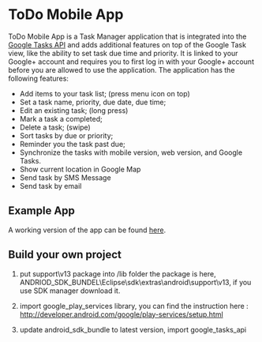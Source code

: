 # ToDo Mobile App

ToDo Mobile App is a Task Manager application that is integrated into the [Google Tasks API](https://developers.google.com/google-apps/tasks/) and adds additional features on top of the Google Task view, like the ability to set task due time and priority. It is linked to your Google+ account and requires you to first log in with your Google+ account before you are allowed to use the application. The application has the following features:

- Add items to your task list; (press menu icon on top)
- Set a task name, priority, due date, due time;
- Edit an existing task; (long press)
- Mark a task a completed;
- Delete a task; (swipe)
- Sort tasks by due or priority;
- Reminder you the task past due;
- Synchronize the tasks with mobile version, web version, and Google Tasks.
- Show current location in Google Map
- Send task by SMS Message
- Send task by email

## Example App

A working version of the app can be found [here](https://play.google.com/store/apps/details?id=com.rockyniu.todolist).

## Build your own project

1) put support\v13 package into /lib folder
the package is here, ANDRIOD_SDK_BUNDEL\Eclipse\sdk\extras\android\support\v13, if you use SDK manager download it.

2) import google_play_services library, you can find the instruction here : http://developer.android.com/google/play-services/setup.html

3) update android_sdk_bundle to latest version, import google_tasks_api
